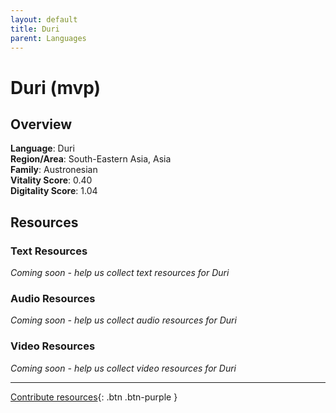 ```yaml
---
layout: default
title: Duri
parent: Languages
---
```


# Duri (mvp)

## Overview

**Language**: Duri  
**Region/Area**: South-Eastern Asia, Asia  
**Family**: Austronesian  
**Vitality Score**: 0.40  
**Digitality Score**: 1.04  

## Resources

### Text Resources
*Coming soon - help us collect text resources for Duri*

### Audio Resources
*Coming soon - help us collect audio resources for Duri*

### Video Resources
*Coming soon - help us collect video resources for Duri*

---

[Contribute resources](https://fairtrain.github.io/){: .btn .btn-purple }
